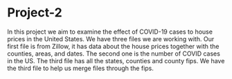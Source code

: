 # Project-2
In this project we aim to examine the effect of COVID-19 cases to house prices in the United States. We have three files we are working with. Our first file is from Zillow, it has data about the house prices together with the counties, areas, and dates. The second one is the number of COVID cases in the US. The third file has all the states, counties and county fips. We have the third file to help us merge files through the fips.
